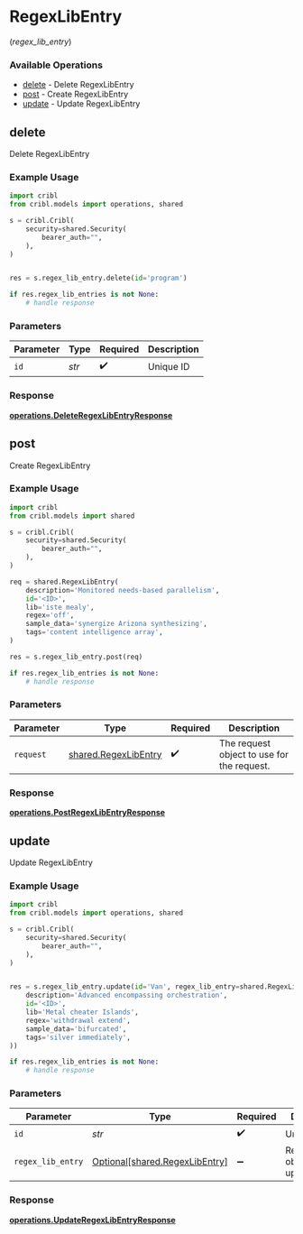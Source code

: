 # RegexLibEntry
(*regex_lib_entry*)

### Available Operations

* [delete](#delete) - Delete RegexLibEntry
* [post](#post) - Create RegexLibEntry
* [update](#update) - Update RegexLibEntry

## delete

Delete RegexLibEntry

### Example Usage

```python
import cribl
from cribl.models import operations, shared

s = cribl.Cribl(
    security=shared.Security(
        bearer_auth="",
    ),
)


res = s.regex_lib_entry.delete(id='program')

if res.regex_lib_entries is not None:
    # handle response
```

### Parameters

| Parameter          | Type               | Required           | Description        |
| ------------------ | ------------------ | ------------------ | ------------------ |
| `id`               | *str*              | :heavy_check_mark: | Unique ID          |


### Response

**[operations.DeleteRegexLibEntryResponse](../../models/operations/deleteregexlibentryresponse.md)**


## post

Create RegexLibEntry

### Example Usage

```python
import cribl
from cribl.models import shared

s = cribl.Cribl(
    security=shared.Security(
        bearer_auth="",
    ),
)

req = shared.RegexLibEntry(
    description='Monitored needs-based parallelism',
    id='<ID>',
    lib='iste mealy',
    regex='off',
    sample_data='synergize Arizona synthesizing',
    tags='content intelligence array',
)

res = s.regex_lib_entry.post(req)

if res.regex_lib_entries is not None:
    # handle response
```

### Parameters

| Parameter                                                    | Type                                                         | Required                                                     | Description                                                  |
| ------------------------------------------------------------ | ------------------------------------------------------------ | ------------------------------------------------------------ | ------------------------------------------------------------ |
| `request`                                                    | [shared.RegexLibEntry](../../models/shared/regexlibentry.md) | :heavy_check_mark:                                           | The request object to use for the request.                   |


### Response

**[operations.PostRegexLibEntryResponse](../../models/operations/postregexlibentryresponse.md)**


## update

Update RegexLibEntry

### Example Usage

```python
import cribl
from cribl.models import operations, shared

s = cribl.Cribl(
    security=shared.Security(
        bearer_auth="",
    ),
)


res = s.regex_lib_entry.update(id='Van', regex_lib_entry=shared.RegexLibEntry(
    description='Advanced encompassing orchestration',
    id='<ID>',
    lib='Metal cheater Islands',
    regex='withdrawal extend',
    sample_data='bifurcated',
    tags='silver immediately',
))

if res.regex_lib_entries is not None:
    # handle response
```

### Parameters

| Parameter                                                              | Type                                                                   | Required                                                               | Description                                                            |
| ---------------------------------------------------------------------- | ---------------------------------------------------------------------- | ---------------------------------------------------------------------- | ---------------------------------------------------------------------- |
| `id`                                                                   | *str*                                                                  | :heavy_check_mark:                                                     | Unique ID                                                              |
| `regex_lib_entry`                                                      | [Optional[shared.RegexLibEntry]](../../models/shared/regexlibentry.md) | :heavy_minus_sign:                                                     | RegexLibEntry object to be updated                                     |


### Response

**[operations.UpdateRegexLibEntryResponse](../../models/operations/updateregexlibentryresponse.md)**

